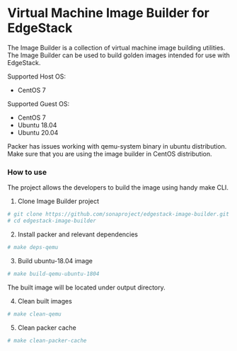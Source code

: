 # Virtual Machine Image Builder for EdgeStack

The Image Builder is a collection of virtual machine image building utilities.
The Image Builder can be used to build golden images intended for use with EdgeStack.

Supported Host OS: 
* CentOS 7

Supported Guest OS:
* CentOS 7
* Ubuntu 18.04
* Ubuntu 20.04

Packer has issues working with qemu-system binary in ubuntu distribution. Make sure that you are using the image builder in CentOS distribution.

### How to use
The project allows the developers to build the image using handy make CLI.

1. Clone Image Builder project
```bash
# git clone https://github.com/sonaproject/edgestack-image-builder.git
# cd edgestack-image-builder
```

2. Install packer and relevant dependencies
```bash
# make deps-qemu
```

3. Build ubuntu-18.04 image
```bash
# make build-qemu-ubuntu-1804
```
The built image will be located under output directory.

4. Clean built images
```bash
# make clean-qemu
```

5. Clean packer cache
```bash
# make clean-packer-cache
```

